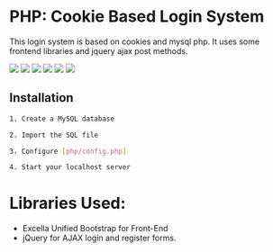 # PHP: Cookie Based Login System

This login system is based on cookies and mysql php. It uses some frontend libraries and jquery ajax post methods.

![](https://img.shields.io/github/stars/pandao/editor.md.svg) ![](https://img.shields.io/github/forks/pandao/editor.md.svg) ![](https://img.shields.io/github/tag/pandao/editor.md.svg) ![](https://img.shields.io/github/release/pandao/editor.md.svg) ![](https://img.shields.io/github/issues/pandao/editor.md.svg) ![](https://img.shields.io/bower/v/editor.md.svg)

## Installation

```bash
1. Create a MySQL database

2. Import the SQL file 

3. Configure [php/config.php]

4. Start your localhost server
```

# Libraries Used:       
+ Excella Unified Bootstrap for Front-End
+ jQuery for AJAX login and register forms.



 

